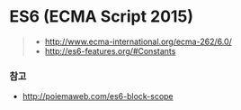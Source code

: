 # ES6 (ECMA Script 2015)

> - http://www.ecma-international.org/ecma-262/6.0/
> - http://es6-features.org/#Constants

### 참고
- http://poiemaweb.com/es6-block-scope
